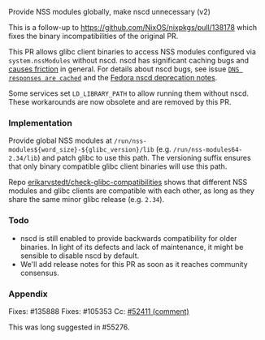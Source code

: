 Provide NSS modules globally, make nscd unnecessary (v2)

This is a follow-up to https://github.com/NixOS/nixpkgs/pull/138178 which fixes the binary incompatibilities of the original PR.

This PR allows glibc client binaries to access NSS modules configured via `system.nssModules` without nscd.
nscd has significant caching bugs and [causes friction](https://github.com/NixOS/nixpkgs/issues/95107) in general.
For details about nscd bugs, see issue [`DNS responses are cached`](https://github.com/NixOS/nixpkgs/issues/135888) and the [Fedora nscd deprecation notes](https://fedoraproject.org/wiki/Changes/DeprecateNSCD#Benefit_to_Fedora).

Some services set `LD_LIBRARY_PATH` to allow running them without nscd. These workarounds are now obsolete and are removed by this PR.

### Implementation

Provide global NSS modules at `/run/nss-modules${word_size}-${glibc_version}/lib` (e.g. `/run/nss-modules64-2.34/lib`) and patch glibc to use this path.
The versioning suffix ensures that only binary compatible glibc client binaries will use this path.

Repo [erikarvstedt/check-glibc-compatibilities](https://github.com/erikarvstedt/check-glibc-compatibilities/) shows that different NSS modules and glibc clients are compatible with each other, as long as they share the same minor glibc release (e.g. `2.34`).

### Todo
- nscd is still enabled to provide backwards compatibility for older binaries.
  In light of its defects and lack of maintenance, it might be sensible to disable nscd by default.
- We'll add release notes for this PR as soon as it reaches community consensus.

### Appendix
Fixes: #135888
Fixes: #105353
Cc: [#52411 (comment)](https://github.com/NixOS/nixpkgs/issues/52411#issuecomment-757347201)

This was long suggested in #55276.
